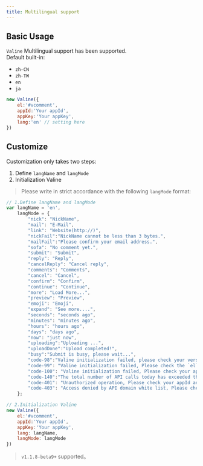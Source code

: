 ```yaml
---
title: Multilingual support
---
```


## Basic Usage
`Valine` Multilingual support has been supported.  
Default built-in:
- `zh-CN`
- `zh-TW`
- `en`
- `ja`

```js
new Valine({
    el:'#vcomment',
    appId:'Your appId',
    appKey:'Your appKey',
    lang:'en' // setting here
})
```

## Customize
Customization only takes two steps:
1. Define `langName` and `langMode`
2. Initialization Valine

> Please write in strict accordance with the following `langMode` format:

```js
// 1.Define langName and langMode 
var langName = 'en',
    langMode = {	
        "nick": "NickName",
        "mail": "E-Mail",
        "link": "Website(http://)",
        "nickFail":"NickName cannot be less than 3 bytes.",
        "mailFail":"Please confirm your email address.",
        "sofa": "No comment yet.",
        "submit": "Submit",
        "reply": "Reply",
        "cancelReply": "Cancel reply",
        "comments": "Comments",
        "cancel": "Cancel",
        "confirm": "Confirm",
        "continue": "Continue",
        "more": "Load More...",
        "preview": "Preview",
        "emoji": "Emoji",
        "expand": "See more....",
        "seconds": "seconds ago",
        "minutes": "minutes ago",
        "hours": "hours ago",
        "days": "days ago",
        "now": "just now",
        "uploading":"Uploading ...",
        "uploadDone":"Upload completed!",
        "busy":"Submit is busy, please wait...",
        "code-98":"Valine initialization failed, please check your version of av-min.js.",
        "code-99": "Valine initialization failed, Please check the `el` element in the init method.",
        "code-100": "Valine initialization failed, Please check your appId and appKey.",
        "code-140":"The total number of API calls today has exceeded the development version limit.",
        "code-401": "Unauthorized operation, Please check your appId and appKey.",
        "code-403": "Access denied by API domain white list, Please check your security domain."
    };

// 2.Initialization Valine
new Valine({
    el:'#vcomment',
    appId:'Your appId',
    appKey:'Your appKey',
    lang: langName,
    langMode: langMode
})
```

> `v1.1.8-beta9+` supported。